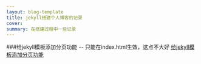 ```yaml
---
layout: blog-template
title: jekyll搭建个人博客的记录
cover: 
summary: 在搭建过程中一些记录
---
```


###给jekyll模板添加分页功能
-- 只能在index.html生效，这点不大好
[给jekyll模板添加分页功能](https://github.com/mojombo/jekyll/wiki/Pagination)